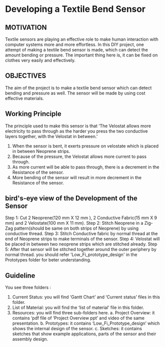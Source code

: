 # Developing a Textile Bend Sensor
## MOTIVATION
Textile sensors are playing an effective role to make human interaction with computer systems more and more effortless. In this DIY project, one attempt of making a textile bend sensor is made, which can detect the amount bending or pressure. The important thing here is, it can be fixed on clothes very easily and effectively.
## OBJECTIVES
The aim of the project is to make a textile bend sensor which can detect bending and pressure as well. The sensor will be made by using cost effective materials.
## Working Principle
The principle used to make this sensor is that ‘The Velostat allows more electricity to pass through as the harder you press the two conductive layers together, with the Velostat in between.’
  1. When the sensor is bent, it exerts pressure on velostate which is placed in between Neoprene strips.
  2. Because of the pressure, the Velostat allows more current to pass through.
  3. As more current will be able to pass through, there is a decrement in the Resistance of the sensor.
  4. More bending of the sensor will result in more decrement in the Resistance of the sensor.
## bird's-eye view of the Development of the Sensor
  Step 1: Cut 2 Neoprene(120 mm X 12 mm ), 2 Conductive Fabric(15 mm X 9 mm) and 2 Velostate(100 mm X 11 mm).
  Step 2: Stitch Neoprene in a Zig-Zag pattern(should be same on both strips of Neoprene) by using conductive thread.
  Step 3: Stitch Conductive fabric by normal thread at the end of Neoprene strips to make terminals of the sensor.
  Step 4: Velostat will be placed in between two neoprene strips which are stitched already.
  Step 5: After that sensor will be stitched together around the outer periphery by normal thread.
  you should refer 'Low_Fi_prototype_design' in the Prototypes folder for beter understanding.
## Guideline
You see three folders :
  1. Current Status: you will find ‘Gantt Chart’ and ‘Current status’ files in this folder.
  2. List of Material: you will find the ‘list of material’ file in this folder.
  3. Resources: you will find three sub-folders here.
    a. Project Overview: it contains ‘pdf file of ‘Project Overview ppt’ and video of the same presentation.
    b. Prototypes: it contains ‘Low_Fi_Prototype_design’ which shows the internal design of the sensor.
    c. Sketches: it contains sketches that show example applications, parts of the sensor and their assembly design.
